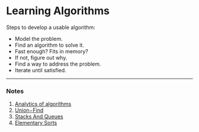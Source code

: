 # Learning Algorithms
Steps to develop a usable algorithm:* Model the problem.* Find an algorithm to solve it. 
* Fast enough? Fits in memory?
* If not, figure out why.
* Find a way to address the problem. 
* Iterate until satisfied.

---------------------------------------------

### Notes
1. [Analytics of algorithms](01-AnalysisOfAlgorithms.md)
2. [Union−Find](02-Union-Find.md)
3. [Stacks And Queues](03-StacksAndQueues.md)
4. [Elementary Sorts](04-ElementarySorts.md)


